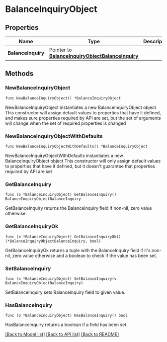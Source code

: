 # BalanceInquiryObject

## Properties

Name | Type | Description | Notes
------------ | ------------- | ------------- | -------------
**BalanceInquiry** | Pointer to [**BalanceInquiryObjectBalanceInquiry**](BalanceInquiryObjectBalanceInquiry.md) |  | [optional] 

## Methods

### NewBalanceInquiryObject

`func NewBalanceInquiryObject() *BalanceInquiryObject`

NewBalanceInquiryObject instantiates a new BalanceInquiryObject object
This constructor will assign default values to properties that have it defined,
and makes sure properties required by API are set, but the set of arguments
will change when the set of required properties is changed

### NewBalanceInquiryObjectWithDefaults

`func NewBalanceInquiryObjectWithDefaults() *BalanceInquiryObject`

NewBalanceInquiryObjectWithDefaults instantiates a new BalanceInquiryObject object
This constructor will only assign default values to properties that have it defined,
but it doesn't guarantee that properties required by API are set

### GetBalanceInquiry

`func (o *BalanceInquiryObject) GetBalanceInquiry() BalanceInquiryObjectBalanceInquiry`

GetBalanceInquiry returns the BalanceInquiry field if non-nil, zero value otherwise.

### GetBalanceInquiryOk

`func (o *BalanceInquiryObject) GetBalanceInquiryOk() (*BalanceInquiryObjectBalanceInquiry, bool)`

GetBalanceInquiryOk returns a tuple with the BalanceInquiry field if it's non-nil, zero value otherwise
and a boolean to check if the value has been set.

### SetBalanceInquiry

`func (o *BalanceInquiryObject) SetBalanceInquiry(v BalanceInquiryObjectBalanceInquiry)`

SetBalanceInquiry sets BalanceInquiry field to given value.

### HasBalanceInquiry

`func (o *BalanceInquiryObject) HasBalanceInquiry() bool`

HasBalanceInquiry returns a boolean if a field has been set.


[[Back to Model list]](../README.md#documentation-for-models) [[Back to API list]](../README.md#documentation-for-api-endpoints) [[Back to README]](../README.md)


